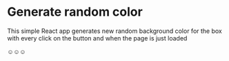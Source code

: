 # Generate random color

This simple React app generates new random background color for the box with every click on the button and when the page is just loaded

:relaxed::relaxed::relaxed:
